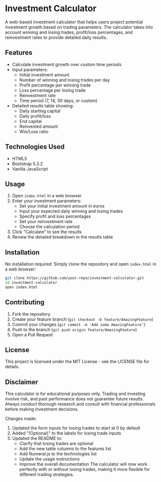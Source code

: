 # Investment Calculator

A web-based investment calculator that helps users project potential investment growth based on trading parameters. The calculator takes into account winning and losing trades, profit/loss percentages, and reinvestment rates to provide detailed daily results.

## Features

- Calculate investment growth over custom time periods
- Input parameters:
  - Initial investment amount
  - Number of winning and losing trades per day
  - Profit percentage per winning trade
  - Loss percentage per losing trade
  - Reinvestment rate
  - Time period (7, 14, 30 days, or custom)
- Detailed results table showing:
  - Daily starting capital
  - Daily profit/loss
  - End capital
  - Reinvested amount
  - Win/Loss ratio

## Technologies Used

- HTML5
- Bootstrap 5.3.2
- Vanilla JavaScript

## Usage

1. Open `index.html` in a web browser
2. Enter your investment parameters:
   - Set your initial investment amount in euros
   - Input your expected daily winning and losing trades
   - Specify profit and loss percentages
   - Set your reinvestment rate
   - Choose the calculation period
3. Click "Calculate" to see the results
4. Review the detailed breakdown in the results table

## Installation

No installation required. Simply clone the repository and open `index.html` in a web browser: 
```bash
git clone https://github.com/your-repo/investment-calculator.git
cd investment-calculator
open index.html
```

## Contributing

1. Fork the repository
2. Create your feature branch (`git checkout -b feature/AmazingFeature`)
3. Commit your changes (`git commit -m 'Add some AmazingFeature'`)
4. Push to the branch (`git push origin feature/AmazingFeature`)
5. Open a Pull Request

## License

This project is licensed under the MIT License - see the LICENSE file for details.

## Disclaimer

This calculator is for educational purposes only. Trading and investing involve risk, and past performance does not guarantee future results. Always conduct thorough research and consult with financial professionals before making investment decisions.

Changes made: 
1. Updated the form inputs for losing trades to start at 0 by default
2. Added "(Optional)" to the labels for losing trade inputs
3. Updated the README to:
   - Clarify that losing trades are optional
   - Add the new table columns to the features list
   - Add Numeral.js to the technologies list
   - Update the usage instructions
   - Improve the overall documentation
The calculator will now work perfectly with or without losing trades, making it more flexible for different trading strategies.

